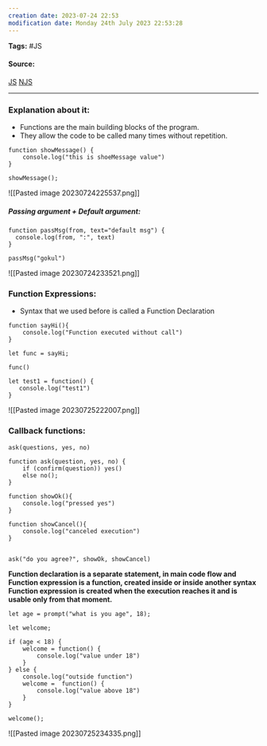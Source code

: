 ```yaml
---
creation date: 2023-07-24 22:53
modification date: Monday 24th July 2023 22:53:28
---
```


**Tags:** #JS 

#### Source:
[JS](https://javascript.info/function-basics)
[NJS](https://www.youtube.com/watch?v=gSDncyuGw0s&pp=ygUdamF2YXNjcmlwdCBmdW5jdGlvbnMgbmFtYXN0YWU%3D)

--------------------------------------

### Explanation about it:

* Functions are the main building blocks of the program.
* They allow the code to be called many times without repetition.

```
function showMessage() {
	console.log("this is shoeMessage value")
}

showMessage();
```

![[Pasted image 20230724225537.png]]


##### Passing argument + Default argument:

```
function passMsg(from, text="default msg") {
  console.log(from, ":", text)
}

passMsg("gokul")
```

![[Pasted image 20230724233521.png]]


### Function Expressions:

* Syntax that we used before is called a Function Declaration

```
function sayHi(){
    console.log("Function executed without call")
}

let func = sayHi;

func()

let test1 = function() {
   console.log("test1")
}
```

![[Pasted image 20230725222007.png]]



### Callback functions:

```
ask(questions, yes, no)
```

```
function ask(question, yes, no) {
	if (confirm(question)) yes()
	else no();
}

function showOk(){
	console.log("pressed yes")
}

function showCancel(){
	console.log("canceled execution")
}


ask("do you agree?", showOk, showCancel)
```


**Function declaration is a separate statement, in main code flow 
and Function expression is a function, created inside or inside another syntax
Function expression is created when the execution reaches it and is usable only from that moment.**

```
let age = prompt("what is you age", 18);

let welcome;

if (age < 18) {
	welcome = function() {
		console.log("value under 18")
	}
} else {
    console.log("outside function")
	welcome =  function() {
		console.log("value above 18")
	}
}

welcome();
```

![[Pasted image 20230725234335.png]]

